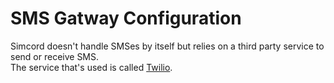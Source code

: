 # SMS Gatway Configuration

Simcord doesn't handle SMSes by itself but relies on a third party service to send or receive SMS.
<br />
The service that's used is called [Twilio](https://www.twilio.com/).